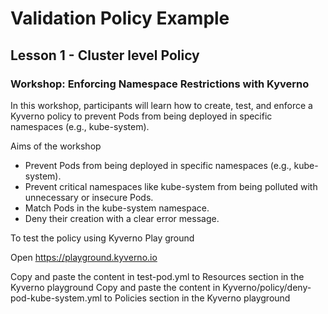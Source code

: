 
#  Validation Policy Example

## Lesson 1 -  Cluster level Policy

### Workshop: Enforcing Namespace Restrictions with Kyverno
In this workshop, participants will learn how to create, test, and enforce a Kyverno policy to prevent Pods from being deployed in specific namespaces (e.g., kube-system).

Aims of the workshop
 - Prevent Pods from being deployed in specific namespaces (e.g., kube-system).
 - Prevent critical namespaces like kube-system from being polluted with unnecessary or insecure Pods.
 - Match Pods in the kube-system namespace.
 - Deny their creation with a clear error message.

 To test the policy using Kyverno Play ground

 Open https://playground.kyverno.io

 Copy and paste the content in test-pod.yml to Resources section in the Kyverno playground
 Copy and paste the content in Kyverno/policy/deny-pod-kube-system.yml to Policies section in the Kyverno playground